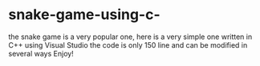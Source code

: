 # snake-game-using-c-
the snake game is a very popular one, here is a very simple one written in C++ using Visual Studio  the code is only 150 line and can be modified in several ways  Enjoy!
